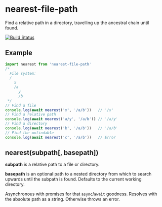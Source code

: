 # nearest-file-path
Find a relative path in a directory, travelling up the ancestral chain until found.

[![Build Status](https://travis-ci.org/cbas/nearest-file-path.svg?branch=master)](https://travis-ci.org/cbas/nearest-file-path)

## Example

```js
import nearest from 'nearest-file-path'
/*
  File system:
  /
    x
    /a
      y
      /b
 */
// Find a file
console.log(await nearest('x', '/a/b'))   // '/x'
// Find a relative path
console.log(await nearest('a/y', '/a/b')) // '/a/y'
// Find a directory
console.log(await nearest('b', '/a/b'))   // '/a/b'
// Find the unfindable
console.log(await nearest('c', '/a/b'))   // Error
```

## nearest(subpath[, basepath])

**subpath** is a relative path to a file or directory.

**basepath** is an optional path to a nested directory from which to search upwards until the subpath is found. Defaults to the current working directory.

Asynchronous with promises for that `async`/`await` goodness. Resolves with the absolute path as a string. Otherwise throws an error.
